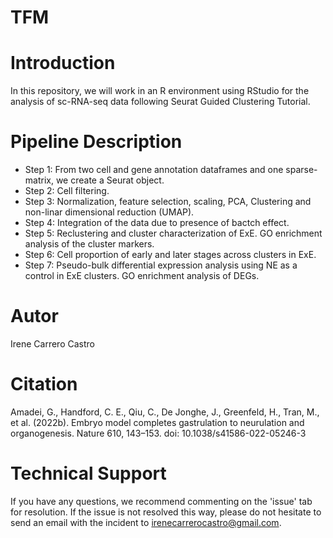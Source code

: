 # TFM
# Introduction
In this repository, we will work in an R environment using RStudio for the analysis of sc-RNA-seq data following Seurat Guided Clustering Tutorial.
# Pipeline Description
- Step 1: From two cell and gene annotation dataframes and one sparse-matrix, we create a Seurat object. 
- Step 2: Cell filtering.
- Step 3: Normalization, feature selection, scaling, PCA, Clustering and non-linar dimensional reduction (UMAP).
- Step 4: Integration of the data due to presence of bactch effect.
- Step 5: Reclustering and cluster characterization of ExE. GO enrichment analysis of the cluster markers.
- Step 6: Cell proportion of early and later stages across clusters in ExE.
- Step 7: Pseudo-bulk differential expression analysis using NE as a control in ExE clusters. GO enrichment analysis of DEGs.
# Autor
Irene Carrero Castro
# Citation
Amadei, G., Handford, C. E., Qiu, C., De Jonghe, J., Greenfeld, H., Tran, M., et al. (2022b). Embryo model completes gastrulation to neurulation and organogenesis. Nature 610, 143–153. doi: 10.1038/s41586-022-05246-3
# Technical Support
If you have any questions, we recommend commenting on the 'issue' tab for resolution. If the issue is not resolved this way, please do not hesitate to send an email with the incident to irenecarrerocastro@gmail.com.
